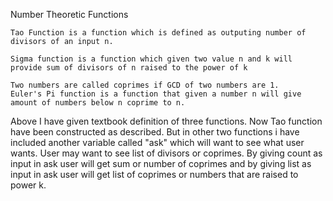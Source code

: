 Number Theoretic Functions

	Tao Function is a function which is defined as outputing number of divisors of an input n.

	Sigma function is a function which given two value n and k will provide sum of divisors of n raised to the power of k

	Two numbers are called coprimes if GCD of two numbers are 1. 
 	Euler's Pi function is a function that given a number n will give amount of numbers below n coprime to n.

Above I have given textbook definition of three functions. Now Tao function have been constructed as described. But in other two functions i have included another variable called "ask" which will want to see what user wants.
User may want to see list of divisors or coprimes. By giving count as input in ask user will get sum or number of coprimes and by giving list as input in ask user will get list of coprimes or numbers that are raised to power k.

